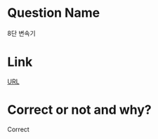 # Question Name  
8단 변속기  

# Link
[URL](https://softeer.ai/practice/info.do?eventIdx=1&psProblemId=408)  

# Correct or not and why?  
Correct  
